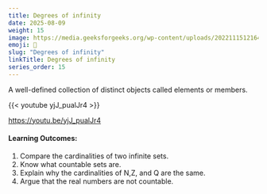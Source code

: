 ```yaml
---
title: Degrees of infinity
date: 2025-08-09
weight: 15
image: https://media.geeksforgeeks.org/wp-content/uploads/20221115121641/function3.png
emoji: 🧮
slug: "Degrees of infinity"
linkTitle: Degrees of infinity
series_order: 15
---
```


A well-defined collection of distinct objects called elements or members.

{{< youtube yjJ_pualJr4 >}}

https://youtu.be/yjJ_pualJr4

#### Learning Outcomes:

1. Compare the cardinalities of two infinite sets.
2. Know what countable sets are.
3. Explain why the cardinalities of N,Z, and Q are the same.
4. Argue that the real numbers are not countable.